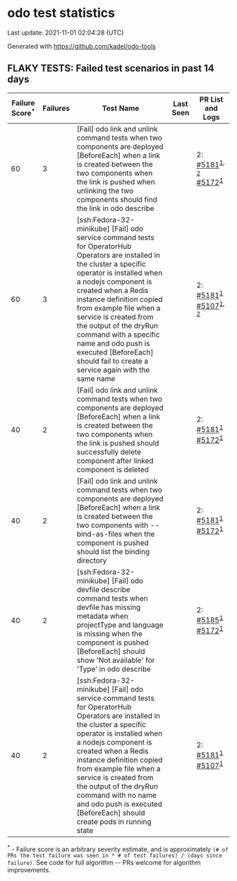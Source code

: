 # odo test statistics
Last update: 2021-11-01 02:04:28 (UTC)

Generated with https://github.com/kadel/odo-tools
## FLAKY TESTS: Failed test scenarios in past 14 days
| Failure Score<sup>*</sup> | Failures | Test Name | Last Seen | PR List and Logs 
|---|---|---|---|---|
| 60 | 3 | [Fail] odo link and unlink command tests when two components are deployed [BeforeEach] when a link is created between the two components when the link is pushed when unlinking the two components should find the link in odo describe  |  | 2: [#5181](https://github.com/openshift/odo/pull/5181)<sup>[1](https://storage.googleapis.com/origin-ci-test/pr-logs/pull/openshift_odo/5181/pull-ci-openshift-odo-main-v4.8-integration-e2e/1453608980927483904/build-log.txt), [2](https://storage.googleapis.com/origin-ci-test/pr-logs/pull/openshift_odo/5181/pull-ci-openshift-odo-main-v4.8-integration-e2e/1453366050044252160/build-log.txt)</sup> [#5172](https://github.com/openshift/odo/pull/5172)<sup>[1](https://storage.googleapis.com/origin-ci-test/pr-logs/pull/openshift_odo/5172/pull-ci-openshift-odo-main-v4.8-integration-e2e/1452895447021522944/build-log.txt)</sup> 
| 60 | 3 | [ssh:Fedora-32-minikube] [Fail] odo service command tests for OperatorHub Operators are installed in the cluster a specific operator is installed when a nodejs component is created when a Redis instance definition copied from example file when a service is created from the output of the dryRun command with a specific name and odo push is executed [BeforeEach] should fail to create a service again with the same name  |  | 2: [#5181](https://github.com/openshift/odo/pull/5181)<sup>[1](https://storage.googleapis.com/origin-ci-test/pr-logs/pull/openshift_odo/5181/pull-ci-openshift-odo-main-psi-kubernetes-integration-e2e/1453656718478151680/build-log.txt)</sup> [#5107](https://github.com/openshift/odo/pull/5107)<sup>[1](https://storage.googleapis.com/origin-ci-test/pr-logs/pull/openshift_odo/5107/pull-ci-openshift-odo-main-psi-kubernetes-integration-e2e/1450101030527176704/build-log.txt), [2](https://storage.googleapis.com/origin-ci-test/pr-logs/pull/openshift_odo/5107/pull-ci-openshift-odo-main-psi-kubernetes-integration-e2e/1449983732697010176/build-log.txt)</sup> 
| 40 | 2 | [Fail] odo link and unlink command tests when two components are deployed [BeforeEach] when a link is created between the two components when the link is pushed should successfully delete component after linked component is deleted  |  | 2: [#5181](https://github.com/openshift/odo/pull/5181)<sup>[1](https://storage.googleapis.com/origin-ci-test/pr-logs/pull/openshift_odo/5181/pull-ci-openshift-odo-main-v4.8-integration-e2e/1453608980927483904/build-log.txt)</sup> [#5172](https://github.com/openshift/odo/pull/5172)<sup>[1](https://storage.googleapis.com/origin-ci-test/pr-logs/pull/openshift_odo/5172/pull-ci-openshift-odo-main-v4.8-integration-e2e/1452934123436904448/build-log.txt)</sup> 
| 40 | 2 | [Fail] odo link and unlink command tests when two components are deployed [BeforeEach] when a link is created between the two components with --bind-as-files when the component is pushed should list the binding directory  |  | 2: [#5181](https://github.com/openshift/odo/pull/5181)<sup>[1](https://storage.googleapis.com/origin-ci-test/pr-logs/pull/openshift_odo/5181/pull-ci-openshift-odo-main-v4.8-integration-e2e/1453366050044252160/build-log.txt)</sup> [#5172](https://github.com/openshift/odo/pull/5172)<sup>[1](https://storage.googleapis.com/origin-ci-test/pr-logs/pull/openshift_odo/5172/pull-ci-openshift-odo-main-v4.8-integration-e2e/1452934123436904448/build-log.txt)</sup> 
| 40 | 2 | [ssh:Fedora-32-minikube] [Fail] odo devfile describe command tests when devfile has missing metadata when projectType and language is missing when the component is pushed [BeforeEach] should show 'Not available' for 'Type' in odo describe  |  | 2: [#5185](https://github.com/openshift/odo/pull/5185)<sup>[1](https://storage.googleapis.com/origin-ci-test/pr-logs/pull/openshift_odo/5185/pull-ci-openshift-odo-main-psi-kubernetes-integration-e2e/1453581387536797696/build-log.txt)</sup> [#5172](https://github.com/openshift/odo/pull/5172)<sup>[1](https://storage.googleapis.com/origin-ci-test/pr-logs/pull/openshift_odo/5172/pull-ci-openshift-odo-main-psi-kubernetes-integration-e2e/1453394390092353536/build-log.txt)</sup> 
| 40 | 2 | [ssh:Fedora-32-minikube] [Fail] odo service command tests for OperatorHub Operators are installed in the cluster a specific operator is installed when a nodejs component is created when a Redis instance definition copied from example file when a service is created from the output of the dryRun command with no name and odo push is executed [BeforeEach] should create pods in running state  |  | 2: [#5181](https://github.com/openshift/odo/pull/5181)<sup>[1](https://storage.googleapis.com/origin-ci-test/pr-logs/pull/openshift_odo/5181/pull-ci-openshift-odo-main-psi-kubernetes-integration-e2e/1453608980772294656/build-log.txt)</sup> [#5107](https://github.com/openshift/odo/pull/5107)<sup>[1](https://storage.googleapis.com/origin-ci-test/pr-logs/pull/openshift_odo/5107/pull-ci-openshift-odo-main-psi-kubernetes-integration-e2e/1450101030527176704/build-log.txt)</sup> 


<sup>*</sup> - Failure score is an arbitrary severity estimate, and is approximately `(# of PRs the test failure was seen in * # of test failures) / (days since failure)`. See code for full algorithm -- PRs welcome for algorithm improvements.
